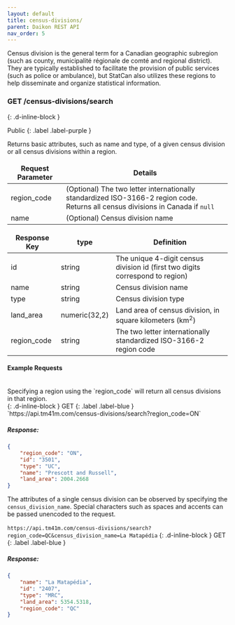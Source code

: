 ```yaml
---
layout: default
title: census-divisions/
parent: Daikon REST API
nav_order: 5
---
```


Census division is the general term for a Canadian geographic subregion (such as county, municipalité régionale de comté and regional district). They are typically established to facilitate the provision of public services (such as police or ambulance), but StatCan also utilizes these regions to help disseminate and organize statistical information.

<style>
td, th {
   border: none!important;
}
</style>

### GET /census-divisions/search ###
{: .d-inline-block }

Public
{: .label .label-purple }

Returns basic attributes, such as name and type, of a given census division or all census divisions within a region. 

| Request Parameter      | Details |
| ----------- | ----------- |
| region_code      | (Optional) The two letter internationally standardized ISO-3166-2 region code. Returns all census divisions in Canada if `null`|
| name | (Optional) Census division name| 


| Response Key      | type | Definition |
| ----------- | ----------- |----------- |
| id      | string | The unique 4-digit census division id (first two digits correspond to region) |
| name      | string | Census division name |
| type      | string | Census division type |
| land_area     | numeric(32,2) | Land area of census division, in square kilometers (km<sup>2</sup>) |
| region_code   | string | The two letter internationally standardized ISO-3166-2 region code |

#### Example Requests ####
<br>
Specifying a region using the `region_code` will return all census divisions in that region.<br>
{: .d-inline-block }
GET
{: .label .label-blue }
`https://api.tm41m.com/census-divisions/search?region_code=ON`


##### Response: #####

```json
{
    "region_code": "ON",
    "id": "3501",
    "type": "UC",
    "name": "Prescott and Russell",
    "land_area": 2004.2668
}
```
The attributes of a single census division can be observed by specifying the `census_division_name`. Special characters such as spaces and accents can be passed unencoded to the request.<br><br>
`https://api.tm41m.com/census-divisions/search?region_code=QC&census_division_name=La Matapédia`
{: .d-inline-block }
GET
{: .label .label-blue }

##### Response: #####

```json
{
    "name": "La Matapédia",
    "id": "2407",
    "type": "MRC",
    "land_area": 5354.5318,
    "region_code": "QC"
}
```